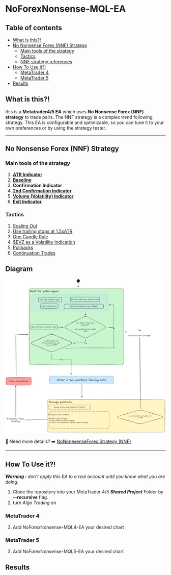 # NoForexNonsense-MQL-EA

## Table of contents

- [What is this?!](#what-is-this)
- [No Nonsense Forex (NNF) Strategy](#no-nonsense-forex-nnf-strategy)
	- [Main tools of the strategy](#main-tools-of-the-strategy)
	- [Tactics](#tactics)
	- [NNF strategy references](#nnf-strategy-references)
- [How To Use it?!](#how-to-use-it)
	- [MetaTrader 4](#metatrader-4)
	- [MetaTrader 5](#metatrader-5)
- [Results](#results)

## What is this?!

this is a **Metatrader4/5 EA** which uses **No Nonsense Forex (NNF) strategy** to trade pairs. The NNF strategy is a complex trend following strategy. This EA is configurable and optimizable, so you can tune it to your own preferences or by using the strategy tester.

---
## No Nonsense Forex (NNF) Strategy

### Main tools of the strategy

1. [**ATR Indicator**](https://www.youtube.com/watch?v=bqWLFNpK6eg)
2. [**Baseline**](https://www.youtube.com/watch?v=x_8wfjTLdoY)
3. **Confirmation Indicator**
4. [**2nd Confirmation Indicator**](https://www.youtube.com/watch?v=JxUtee7krFc)
5. [**Volume (Volatility) Indicator**](https://www.youtube.com/watch?v=NWqbmPC3bD8&t=57s)
6. [**Exit Indicator**](https://www.youtube.com/watch?v=1b3D1gNUyiw)

### Tactics

1. [Scaling Out](https://www.youtube.com/watch?v=tJBmVhefMeE)
2. [Use trailing stops at 1.5xATR](https://www.youtube.com/watch?v=Bsc_1GwKINM)
3. [One Candle Rule](https://www.youtube.com/watch?v=YW2-91DNlIM)
4. [$EVZ as a Volatility Indication](https://www.youtube.com/watch?v=N8Kbk0cwIWg)
5. [Pullbacks](https://www.youtube.com/watch?v=JssEr6mopDc)
6. [Continuation Trades](https://www.youtube.com/watch?v=0SFM5t_XjwQ)

## Diagram

![](./Docs/Excalidraw/NoForexNonsense%20StateMachine.excalidraw.png)

🤔 Need more details? ➡️ [NoNonesenseForex Strategy (NNF)](./Docs/NoNonesenseForex%20Strategy%20(NNF).md)

---
## How To Use it?!

***Warning :*** *don't apply this EA to a real account until you know what you are doing.*

1. Clone the repository into your MetaTrader 4/5 ***Shared Project*** Folder by **--recursive** flag.
2. turn *Algo Trading* on

### MetaTrader 4

3. Add NoForexNonsense-MQL4-EA your desired chart

### MetaTrader 5

3. Add NoForexNonsense-MQL5-EA your desired chart

## Results




